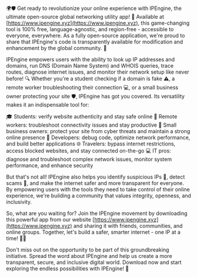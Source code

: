 🌍🛡️ Get ready to revolutionize your online experience with IPEngine, the ultimate open-source global networking utility app! 🚀 Available at [https://www.ipengine.xyz](https://www.ipengine.xyz), this game-changing tool is 100% free, language-agnostic, and region-free - accessible to everyone, everywhere. As a fully open-source application, we're proud to share that IPEngine's code is transparently available for modification and enhancement by the global community. 📡

IPEngine empowers users with the ability to look up IP addresses and domains, run DNS (Domain Name System) and WHOIS queries, trace routes, diagnose internet issues, and monitor their network setup like never before! 🔍 Whether you're a student checking if a domain is fake ⚠️, a remote worker troubleshooting their connection 💻, or a small business owner protecting your site 🛡️, IPEngine has got you covered. Its versatility makes it an indispensable tool for:

🎓 Students: verify website authenticity and stay safe online
💼 Remote workers: troubleshoot connectivity issues and stay productive
🏢 Small business owners: protect your site from cyber threats and maintain a strong online presence
👥 Developers: debug code, optimize network performance, and build better applications
🌐 Travelers: bypass internet restrictions, access blocked websites, and stay connected on-the-go
💻 IT pros: diagnose and troubleshoot complex network issues, monitor system performance, and enhance security

But that's not all! IPEngine also helps you identify suspicious IPs 🚨, detect scams 💸, and make the internet safer and more transparent for everyone. By empowering users with the tools they need to take control of their online experience, we're building a community that values integrity, openness, and inclusivity.

So, what are you waiting for? Join the IPEngine movement by downloading this powerful app from our website [https://www.ipengine.xyz](https://www.ipengine.xyz) and sharing it with friends, communities, and online groups. Together, let's build a safer, smarter internet - one IP at a time! 💪🌐

Don't miss out on the opportunity to be part of this groundbreaking initiative. Spread the word about IPEngine and help us create a more transparent, secure, and inclusive digital world. Download now and start exploring the endless possibilities with IPEngine! 🚀